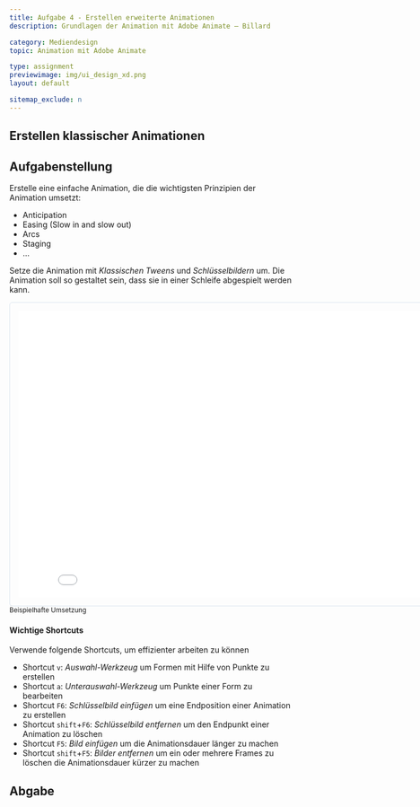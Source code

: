 ```yaml
---
title: Aufgabe 4 - Erstellen erweiterte Animationen
description: Grundlagen der Animation mit Adobe Animate – Billard

category: Mediendesign
topic: Animation mit Adobe Animate

type: assignment
previewimage: img/ui_design_xd.png
layout: default

sitemap_exclude: n
---
```



## Erstellen klassischer Animationen

## Aufgabenstellung

Erstelle eine einfache Animation, die die wichtigsten Prinzipien der Animation umsetzt:

* Anticipation
* Easing (Slow in and slow out)
* Arcs
* Staging
* ...

Setze die Animation mit *Klassischen Tweens* und *Schlüsselbildern* um. Die Animation soll so gestaltet sein, dass sie in einer Schleife abgespielt werden kann.

<iframe src="./html/03-billard-finished-800x480.html" style="padding:15px; width:830px; height:510px; border:1px solid #dce6f0; border-radius: 5px; margin: 0 auto;" scrolling="no"></iframe>
<sup>Beispielhafte Umsetzung</sup>

#### Wichtige Shortcuts
Verwende folgende Shortcuts, um effizienter arbeiten zu können

- Shortcut `v`: _Auswahl-Werkzeug_ um Formen mit Hilfe von Punkte zu erstellen
- Shortcut `a`: _Unterauswahl-Werkzeug_ um Punkte einer Form zu bearbeiten
- Shortcut `F6`: _Schlüsselbild einfügen_ um eine Endposition einer Animation zu erstellen
- Shortcut `shift`+`F6`: _Schlüsselbild entfernen_ um den Endpunkt einer Animation zu löschen
- Shortcut `F5`: _Bild einfügen_ um die Animationsdauer länger zu machen
- Shortcut `shift`+`F5`: _Bilder entfernen_ um ein oder mehrere Frames zu löschen die Animationsdauer kürzer zu machen




## Abgabe
